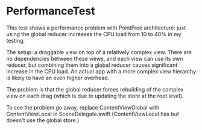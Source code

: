 # PerformanceTest

This test shows a performance problem with PointFree architecture: just using the global reducer increases the CPU load from 10 to 40% in my testing.

The setup: a draggable view on top of a relatively complex view. There are no dependencies between these views, and each view can use its own reducer, but combining them into a global reducer causes significant increase in the CPU load. An actual app with a more complex view hierarchy is likely to have an even higher overhead.

The problem is that the global reducer forces rebuilding of the complex view on each drag (which is due to updating the store at the root level).

To see the problem go away, replace ContentViewGlobal with ContentViewLocal in SceneDelegate.swift (ContentViewLocal has but doesn't use the global store.)
